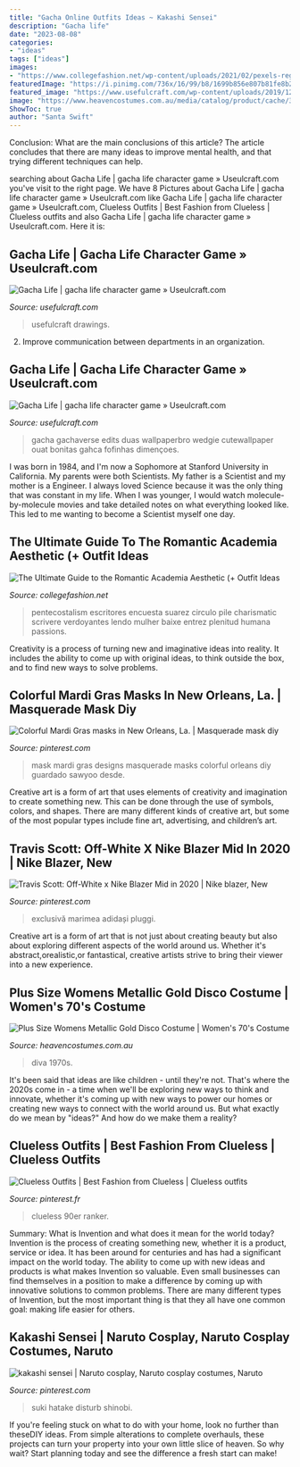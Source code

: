```yaml
---
title: "Gacha Online Outfits Ideas ~ Kakashi Sensei"
description: "Gacha life"
date: "2023-08-08"
categories:
- "ideas"
tags: ["ideas"]
images:
- "https://www.collegefashion.net/wp-content/uploads/2021/02/pexels-reggienald-suarez-4126684-scaled.jpg"
featuredImage: "https://i.pinimg.com/736x/16/99/b8/1699b856e807b81fe8b2c05a1d0619b0.jpg"
featured_image: "https://www.usefulcraft.com/wp-content/uploads/2019/12/gacha-life-14.jpg"
image: "https://www.heavencostumes.com.au/media/catalog/product/cache/3ca7c4de79fd9294a778cbfdebc9dde4/l/e/lega-85596x-disco-diva-plus-size-women-s-sexy-1970-s-fancy-dress-costume-back.jpg"
ShowToc: true
author: "Santa Swift"
---
```



Conclusion: What are the main conclusions of this article?
The article concludes that there are many ideas to improve mental health, and that trying different techniques can help.

	

		
searching about Gacha Life | gacha life character game » Useulcraft.com you've visit to the right page. We have 8 Pictures about Gacha Life | gacha life character game » Useulcraft.com like Gacha Life | gacha life character game » Useulcraft.com, Clueless Outfits | Best Fashion from Clueless | Clueless outfits and also Gacha Life | gacha life character game » Useulcraft.com. Here it is:
		
    
## Gacha Life | Gacha Life Character Game » Useulcraft.com

<img loading=lazy src="https://www.usefulcraft.com/wp-content/uploads/2019/12/gacha-life-14.jpg" onerror="this.onerror=null;this.src='https://tse4.mm.bing.net/th?id=OIP.oISteq_cVKnNhzJr7Za63gHaNK&amp;pid=15.1';" alt="Gacha Life | gacha life character game » Useulcraft.com">

_Source: usefulcraft.com_

>usefulcraft drawings. 

	

2. Improve communication between departments in an organization.

    
## Gacha Life | Gacha Life Character Game » Useulcraft.com

<img loading=lazy src="https://www.usefulcraft.com/wp-content/uploads/2019/12/gacha-life-22.jpg" onerror="this.onerror=null;this.src='https://tse2.mm.bing.net/th?id=OIP.oLAVfAJm-RjDVYFMInPrIAHaFj&amp;pid=15.1';" alt="Gacha Life | gacha life character game » Useulcraft.com">

_Source: usefulcraft.com_

>gacha gachaverse edits duas wallpaperbro wedgie cutewallpaper ouat bonitas gahca fofinhas dimençoes. 

	

I was born in 1984, and I'm now a Sophomore at Stanford University in California. My parents were both Scientists. My father is a Scientist and my mother is a Engineer. I always loved Science because it was the only thing that was constant in my life. When I was younger, I would watch molecule-by-molecule movies and take detailed notes on what everything looked like. This led to me wanting to become a Scientist myself one day.

    
## The Ultimate Guide To The Romantic Academia Aesthetic (+ Outfit Ideas

<img loading=lazy src="https://www.collegefashion.net/wp-content/uploads/2021/02/pexels-reggienald-suarez-4126684-scaled.jpg" onerror="this.onerror=null;this.src='https://tse3.mm.bing.net/th?id=OIP.Za9ZJalzK-RiGnAuz86YdAHaLH&amp;pid=15.1';" alt="The Ultimate Guide to the Romantic Academia Aesthetic (+ Outfit Ideas">

_Source: collegefashion.net_

>pentecostalism escritores encuesta suarez circulo pile charismatic scrivere verdoyantes lendo mulher baixe entrez plenitud humana passions. 

	

Creativity is a process of turning new and imaginative ideas into reality. It includes the ability to come up with original ideas, to think outside the box, and to find new ways to solve problems.

    
## Colorful Mardi Gras Masks In New Orleans, La. | Masquerade Mask Diy

<img loading=lazy src="https://i.pinimg.com/736x/13/69/74/136974291571e4fef46092d4a362a796--feather-mask-mask-ideas.jpg" onerror="this.onerror=null;this.src='https://tse2.mm.bing.net/th?id=OIP.sMvdPg1YmX9u3ufw7REeUAHaFg&amp;pid=15.1';" alt="Colorful Mardi Gras masks in New Orleans, La. | Masquerade mask diy">

_Source: pinterest.com_

>mask mardi gras designs masquerade masks colorful orleans diy guardado sawyoo desde. 

	

Creative art is a form of art that uses elements of creativity and imagination to create something new. This can be done through the use of symbols, colors, and shapes. There are many different kinds of creative art, but some of the most popular types include fine art, advertising, and children’s art.

    
## Travis Scott: Off-White X Nike Blazer Mid In 2020 | Nike Blazer, New

<img loading=lazy src="https://i.pinimg.com/736x/5c/30/cb/5c30cb771ef2c99d68949e09e3656b74.jpg" onerror="this.onerror=null;this.src='https://tse3.mm.bing.net/th?id=OIP.Z_8PKbGAPy6_5lp0y7cB3QHaNK&amp;pid=15.1';" alt="Travis Scott: Off-White x Nike Blazer Mid in 2020 | Nike blazer, New">

_Source: pinterest.com_

>exclusivă marimea adidași pluggi. 

	

Creative art is a form of art that is not just about creating beauty but also about exploring different aspects of the world around us. Whether it's abstract,orealistic,or fantastical, creative artists strive to bring their viewer into a new experience.

    
## Plus Size Womens Metallic Gold Disco Costume | Women&#039;s 70&#039;s Costume

<img loading=lazy src="https://www.heavencostumes.com.au/media/catalog/product/cache/3ca7c4de79fd9294a778cbfdebc9dde4/l/e/lega-85596x-disco-diva-plus-size-women-s-sexy-1970-s-fancy-dress-costume-back.jpg" onerror="this.onerror=null;this.src='https://tse3.mm.bing.net/th?id=OIP.vvM4kQQRAdXgGInyMa4TIgHaL7&amp;pid=15.1';" alt="Plus Size Womens Metallic Gold Disco Costume | Women&#039;s 70&#039;s Costume">

_Source: heavencostumes.com.au_

>diva 1970s. 

	

It's been said that ideas are like children - until they're not. That's where the 2020s come in - a time when we'll be exploring new ways to think and innovate, whether it's coming up with new ways to power our homes or creating new ways to connect with the world around us. But what exactly do we mean by "ideas?" And how do we make them a reality?

    
## Clueless Outfits | Best Fashion From Clueless | Clueless Outfits

<img loading=lazy src="https://i.pinimg.com/736x/16/99/b8/1699b856e807b81fe8b2c05a1d0619b0.jpg" onerror="this.onerror=null;this.src='https://tse1.mm.bing.net/th?id=OIP.tetb6-z_6urhjjiS45unywHaL5&amp;pid=15.1';" alt="Clueless Outfits | Best Fashion from Clueless | Clueless outfits">

_Source: pinterest.fr_

>clueless 90er ranker. 

	

Summary: What is Invention and what does it mean for the world today?
Invention is the process of creating something new, whether it is a product, service or idea. It has been around for centuries and has had a significant impact on the world today. The ability to come up with new ideas and products is what makes Invention so valuable. Even small businesses can find themselves in a position to make a difference by coming up with innovative solutions to common problems. There are many different types of Invention, but the most important thing is that they all have one common goal: making life easier for others.

    
## Kakashi Sensei | Naruto Cosplay, Naruto Cosplay Costumes, Naruto

<img loading=lazy src="https://i.pinimg.com/736x/54/ee/da/54eeda5ac8e5df57aff6b277fa82b6bb--cosplay-makeup-cosplay-outfits.jpg" onerror="this.onerror=null;this.src='https://tse4.mm.bing.net/th?id=OIP.oUXbTuzLRii8BIbtogkj2ADMEy&amp;pid=15.1';" alt="kakashi sensei | Naruto cosplay, Naruto cosplay costumes, Naruto">

_Source: pinterest.com_

>suki hatake disturb shinobi. 

	

If you're feeling stuck on what to do with your home, look no further than theseDIY ideas. From simple alterations to complete overhauls, these projects can turn your property into your own little slice of heaven. So why wait? Start planning today and see the difference a fresh start can make!

